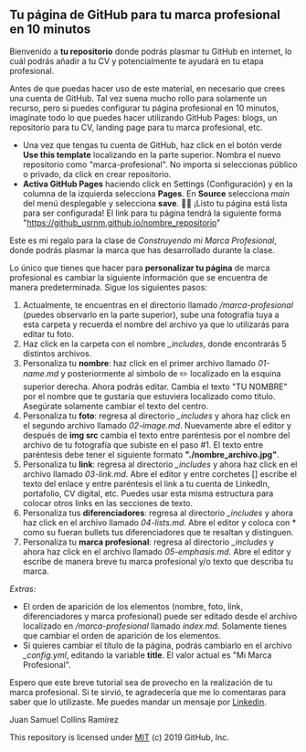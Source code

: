 ## Tu página de GitHub para tu marca profesional en 10 minutos ##

Bienvenido a **tu repositorio** donde podrás plasmar tu GitHub en internet, lo cuál podrás añadir a tu CV y potencialmente te ayudará en tu etapa profesional.

Antes de que puedas hacer uso de este material, en necesario que crees una cuenta de GitHub. Tal vez suena mucho rollo para solamente un recurso, pero si puedes configurar tu página profesional en 10 minutos, imagínate todo lo que puedes hacer utilizando GitHub Pages: blogs, un repositorio para tu CV, landing page para tu marca profesional, etc.

* Una vez que tengas tu cuenta de GitHub, haz click en el botón verde **Use this template** localizando en la parte superior. Nombra el nuevo repositorio como "marca-profesional". No importa si seleccionas público o privado, da click en crear repositorio.
* **Activa GitHub Pages** haciendo click en Settings (Configuración) y en la columna de la izquierda selecciona **Pages**. En **Source** selecciona _main_ del menú desplegable y selecciona **save**. 🥳🥳 ¡Listo tu página está lista para ser configurada! El link para tu página tendrá la siguiente forma "https://github_usrnm.github.io/nombre_repositorio"

Este es mi regalo para la clase de _Construyendo mi Marca Profesional_, donde podrás plasmar la marca que has desarrollado durante la clase.

Lo único que tienes que hacer para **personalizar tu página** de marca profesional es cambiar la siguiente información que se encuentra de manera predeterminada. Sigue los siguientes pasos:
1. Actualmente, te encuentras en el directorio llamado _/marca-profesional_ (puedes observarlo en la parte superior), sube una fotografía tuya a esta carpeta y recuerda el nombre del archivo ya que lo utilizarás para editar tu foto.
2. Haz click en la carpeta con el nombre _\_includes_, donde encontrarás 5 distintos archivos.
3. Personaliza tu **nombre**: haz click en el primer archivo llamado _01-name.md_ y posteriormente al símbolo de ✏️ localizado en la esquina superior derecha. Ahora podrás editar. Cambia el texto "TU NOMBRE" por el nombre que te gustaría que estuviera localizado como título. Asegúrate solamente cambiar el texto del centro.
4. Personaliza tu **foto**: regresa al directorio _\_includes_ y ahora haz click en el segundo archivo llamado _02-image.md_. Nuevamente abre el editor y después de **img src** cambia el texto entre paréntesis por el nombre del archivo de tu fotografía que subiste en el paso #1. El texto entre paréntesis debe tener el siguiente formato **"./nombre_archivo.jpg"**.
5. Personaliza tu **link**: regresa al directorio _\_includes_ y ahora haz click en el archivo llamado _03-link.md_. Abre el editor y entre corchetes [] escribe el texto del enlace y entre paréntesis el link a tu cuenta de LinkedIn, portafolio, CV digital, etc. Puedes usar esta misma estructura para colocar otros links en las secciones de texto.
6. Personaliza tus **diferenciadores**: regresa al directorio _\_includes_ y ahora haz click en el archivo llamado _04-lists.md_. Abre el editor y coloca con \* como su fueran bullets tus diferenciadores que te resaltan y distinguen.
7. Personaliza tu **marca profesional**: regresa al directorio _\_includes_ y ahora haz click en el archivo llamado _05-emphasis.md_. Abre el editor y escribe de manera breve tu marca profesional y/o texto que describa tu marca.

_Extras:_
* El orden de aparición de los elementos (nombre, foto, link, diferenciadores y marca profesional) puede ser editado desde el archivo localizado en _/marca-profesional_ llamado _index.md_. Solamente tienes que cambiar el orden de aparición de los elementos.
* Si quieres cambiar el título de la página, podrás cambiarlo en el archivo _\_config.yml_, editando la variable **title**. El valor actual es "Mi Marca Profesional".

Espero que este breve tutorial sea de provecho en la realización de tu marca profesional. Si te sirvió, te agradecería que me lo comentaras para saber que lo utilizaste. Me puedes mandar un mensaje por [Linkedin](http://linkedin.com/in/juansamuelcollins/).

Juan Samuel Collins Ramírez

This repository is licensed under [MIT](../LICENSE) (c) 2019 GitHub, Inc.
